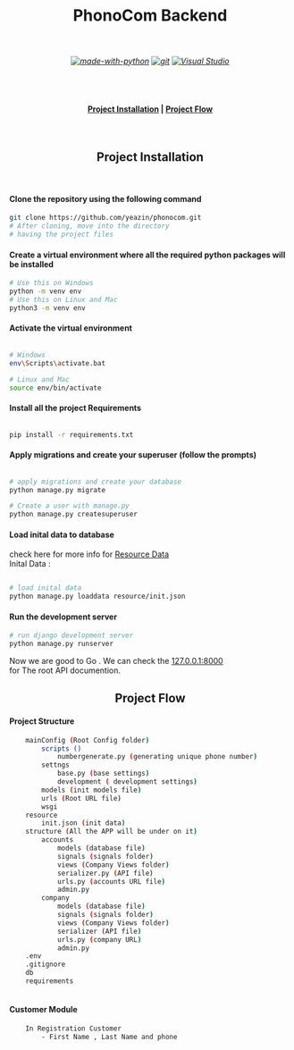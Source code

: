 <h1 align="center"> PhonoCom Backend </h1><br>
<h6 align="Center">

[![made-with-python](https://img.shields.io/badge/Made%20with-Python-1f425f.svg)](https://www.python.org/)
 [![git](https://badgen.net/badge/icon/git?icon=git&label)](https://git-scm.com) [![Visual Studio](https://badgen.net/badge/icon/visualstudio?icon=visualstudio&label)](https://visualstudio.microsoft.com) 

</h6>

<br>

<h4 align="center">
<a href="https://github.com/yeazin/phonocom#-project-installation-"> Project Installation</a> | 
<a href="https://github.com/yeazin/phonocom#project-flow"> Project Flow </a>
</h4>

<br>


<h2 align="center"> Project Installation </h2>
<br>

#### Clone the repository using the following command

```bash
git clone https://github.com/yeazin/phonocom.git
# After cloning, move into the directory 
# having the project files 
```
#### Create a virtual environment where all the required python packages will be installed

```bash
# Use this on Windows
python -m venv env
# Use this on Linux and Mac
python3 -m venv env
```
#### Activate the virtual environment

```bash

# Windows
env\Scripts\activate.bat

# Linux and Mac
source env/bin/activate

```
#### Install all the project Requirements

```bash

pip install -r requirements.txt

```
#### Apply migrations and create your superuser (follow the prompts)

```bash

# apply migrations and create your database
python manage.py migrate

# Create a user with manage.py
python manage.py createsuperuser

```
#### Load inital data to database <br>
check here for more info for [Resource Data](https://github.com/yeazin/phonocom/tree/main/resource#-resource-data-) <br>
Inital Data : 

```bash

# load inital data
python manage.py loaddata resource/init.json

```

#### Run the development server

```bash
# run django development server
python manage.py runserver

```
Now we are good to Go . We can check the [127.0.0.1:8000](http://127.0.0.1:8000) <br> for The root API documention.
<br>

<h2 align="center">Project Flow</h2>

#### Project Structure 

```bash 
    mainConfig (Root Config folder)
        scripts ()
            numbergenerate.py (generating unique phone number)
        settngs
            base.py (base settings)
            development ( development settings)
        models (init models file)
        urls (Root URL file)
        wsgi
    resource 
        init.json (init data)
    structure (All the APP will be under on it)
        accounts
            models (database file)            
            signals (signals folder)
            views (Company Views folder)
            serializer.py (API file)
            urls.py (accounts URL file)
            admin.py
        company
            models (database file)
            signals (signals folder)
            views (Company Views folder)
            serializer (API file)
            urls.py (company URL)
            admin.py
    .env
    .gitignore
    db
    requirements 
    

```

#### Customer  Module 

```bash 
    In Registration Customer 
        - First Name , Last Name and phone 

```